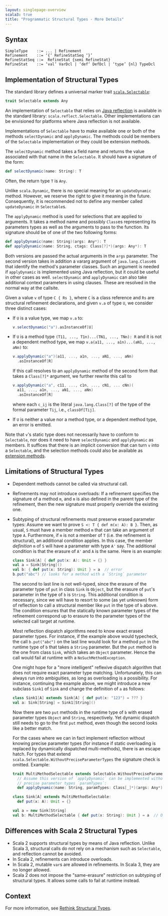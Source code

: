 ```yaml
---
layout: singlepage-overview
scala3: true
title: "Programmatic Structural Types - More Details"
---
```


## Syntax

```
SimpleType    ::= ... | Refinement
Refinement    ::= ‘{’ RefineStatSeq ‘}’
RefineStatSeq ::=  RefineStat {semi RefineStat}
RefineStat    ::= ‘val’ VarDcl | ‘def’ DefDcl | ‘type’ {nl} TypeDcl
```

## Implementation of Structural Types

The standard library defines a universal marker trait
[`scala.Selectable`](https://github.com/lampepfl/dotty/blob/master/library/src/scala/Selectable.scala):

```scala
trait Selectable extends Any
```

An implementation of `Selectable` that relies on [Java reflection](https://www.oracle.com/technical-resources/articles/java/javareflection.html) is
available in the standard library: `scala.reflect.Selectable`. Other
implementations can be envisioned for platforms where Java reflection
is not available.

Implementations of `Selectable` have to make available one or both of
the methods `selectDynamic` and `applyDynamic`. The methods could be members of the `Selectable` implementation or they could be extension methods.

The `selectDynamic` method takes a field name and returns the value associated with that name in the `Selectable`.
It should have a signature of the form:

```scala
def selectDynamic(name: String): T
```

Often, the return type `T` is `Any`.

Unlike `scala.Dynamic`, there is no special meaning for an `updateDynamic` method.
However, we reserve the right to give it meaning in the future.
Consequently, it is recommended not to define any member called `updateDynamic` in `Selectable`s.

The `applyDynamic` method is used for selections that are applied to arguments. It takes a method name and possibly `Class`es representing its parameters types as well as the arguments to pass to the function.
Its signature should be of one of the two following forms:

```scala
def applyDynamic(name: String)(args: Any*): T
def applyDynamic(name: String, ctags: Class[?]*)(args: Any*): T
```

Both versions are passed the actual arguments in the `args` parameter. The second version takes in addition a vararg argument of `java.lang.Class`es that identify the method's parameter classes. Such an argument is needed
if `applyDynamic` is implemented using Java reflection, but it could be
useful in other cases as well. `selectDynamic` and `applyDynamic` can also take additional context parameters in using clauses. These are resolved in the normal way at the callsite.

Given a value `v` of type `C { Rs }`, where `C` is a class reference
and `Rs` are structural refinement declarations, and given `v.a` of type `U`, we consider three distinct cases:

- If `U` is a value type, we map `v.a` to:
  ```scala
  v.selectDynamic("a").asInstanceOf[U]
  ```

- If `U` is a method type `(T11, ..., T1n)...(TN1, ..., TNn): R` and it is not a dependent method type, we map `v.a(a11, ..., a1n)...(aN1, ..., aNn)` to:
  ```scala
  v.applyDynamic("a")(a11, ..., a1n, ..., aN1, ..., aNn)
    .asInstanceOf[R]
  ```
  If this call resolves to an `applyDynamic` method of the second form that takes a `Class[?]*` argument, we further rewrite this call to
  ```scala
  v.applyDynamic("a", c11, ..., c1n, ..., cN1, ... cNn)(
    a11, ..., a1n, ..., aN1, ..., aNn)
    .asInstanceOf[R]
  ```
   where each `c_ij` is the literal `java.lang.Class[?]` of the type of the formal parameter `Tij`, i.e., `classOf[Tij]`.

- If `U` is neither a value nor a method type, or a dependent method
  type, an error is emitted.

Note that `v`'s static type does not necessarily have to conform to `Selectable`, nor does it need to have `selectDynamic` and `applyDynamic` as members. It suffices that there is an implicit
conversion that can turn `v` into a `Selectable`, and the selection methods could also be available as
[extension methods](../contextual/extension-methods.html).

## Limitations of Structural Types

- Dependent methods cannot be called via structural call.

- Refinements may not introduce overloads: If a refinement specifies the signature
  of a method `m`, and `m` is also defined in the parent type of the refinement, then
  the new signature must properly override the existing one.

- Subtyping of structural refinements must preserve erased parameter types: Assume
  we want to prove `S <: T { def m(x: A): B }`. Then, as usual, `S` must have a member method `m` that can take an argument of type `A`. Furthermore, if `m` is not a member of `T` (i.e. the refinement is structural), an additional condition applies. In this case, the member _definition_ `m` of `S` will have a parameter
  with type `A'` say. The additional condition is that the erasure of `A'` and `A` is the same. Here is an example:

  ```scala
  class Sink[A] { def put(x: A): Unit = {} }
  val a = Sink[String]()
  val b: { def put(x: String): Unit } = a  // error
  b.put("abc") // looks for a method with a `String` parameter
  ```
  The second to last line is not well-typed,
  since the erasure of the parameter type of `put` in class `Sink` is `Object`,
  but the erasure of `put`'s parameter in the type of `b` is `String`.
  This additional condition is necessary, since we will have to resort
  to some (as yet unknown) form of reflection to call a structural member
  like `put` in the type of `b` above. The condition ensures that the statically
  known parameter types of the refinement correspond up to erasure to the
  parameter types of the selected call target at runtime.

  Most reflection dispatch algorithms need to know exact erased parameter types. For instance, if the example above would typecheck, the call
  `b.put("abc")` on the last line would look for a method `put` in the runtime type of `b` that takes a `String` parameter. But the `put` method is the one from class `Sink`, which takes an `Object` parameter. Hence the call would fail at runtime with a `NoSuchMethodException`.

  One might hope for a "more intelligent" reflexive dispatch algorithm that does not require exact parameter type matching. Unfortunately, this can always run into ambiguities, as long as overloading is a possibility. For instance, continuing the example above, we might introduce a new subclass `Sink1` of `Sink` and change the definition of `a` as follows:

  ```scala
  class Sink1[A] extends Sink[A] { def put(x: "123") = ??? }
  val a: Sink[String] = Sink1[String]()
  ```

  Now there are two `put` methods in the runtime type of `b` with erased parameter
  types `Object` and `String`, respectively. Yet dynamic dispatch still needs to go
  to the first `put` method, even though the second looks like a better match.

  For the cases where we can in fact implement reflection without knowing precise parameter types (for instance if static overloading is replaced by dynamically dispatched multi-methods), there is an escape hatch. For types that extend `scala.Selectable.WithoutPreciseParameterTypes` the signature check is omitted. Example:

  ```scala
  trait MultiMethodSelectable extends Selectable.WithoutPreciseParameterTypes:
    // Assume this version of `applyDynamic` can be implemented without knowing
    // precise parameter types `paramTypes`:
    def applyDynamic(name: String, paramTypes: Class[_]*)(args: Any*): Any = ???

  class Sink[A] extends MultiMethodSelectable:
    def put(x: A): Unit = {}

  val a = new Sink[String]
  val b: MultiMethodSelectable { def put(x: String): Unit } = a  // OK
  ```
## Differences with Scala 2 Structural Types

- Scala 2 supports structural types by means of Java reflection. Unlike
  Scala 3, structural calls do not rely on a mechanism such as
  `Selectable`, and reflection cannot be avoided.
- In Scala 2, refinements can introduce overloads.
- In Scala 2, mutable `var`s are allowed in refinements. In Scala 3,
  they are no longer allowed.
- Scala 2 does not impose the "same-erasure" restriction on subtyping of structural types. It allows some calls to fail at runtime instead.

## Context

For more information, see [Rethink Structural Types](https://github.com/lampepfl/dotty/issues/1886).
